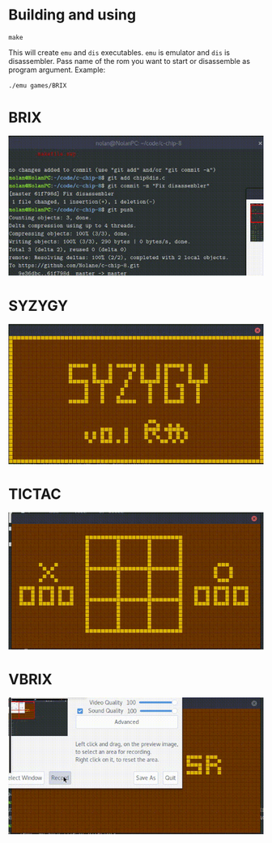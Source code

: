 # Building and using

    make

This will create `emu` and `dis` executables. `emu` is emulator and `dis` is
disassembler.  Pass name of the rom you want to start or disassemble as program
argument. Example:

    ./emu games/BRIX

# BRIX
![](gifs/brix.gif)

# SYZYGY
![](gifs/syzygy.gif)

# TICTAC
![](gifs/tictac.gif)

# VBRIX
![](gifs/vbrix.gif)
